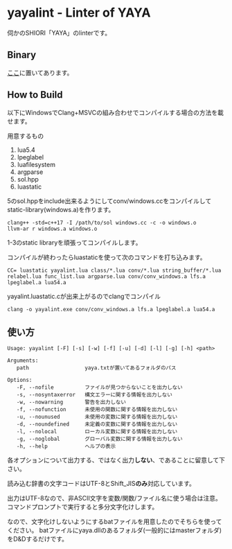 # yayalint - Linter of YAYA

伺かのSHIORI「YAYA」のlinterです。

## Binary

[ここ](https://tatakinov.github.io/yayalint/index.html)に置いてあります。

## How to Build

以下にWindowsでClang\+MSVCの組み合わせでコンパイルする場合の方法を載せます。

用意するもの

1. lua5.4
2. lpeglabel
3. luafilesystem
4. argparse
5. sol.hpp
6. luastatic

5のsol.hppをinclude出来るようにしてconv/windows.ccをコンパイルしてstatic-library(windows.a)を作ります。

```
clang++ -std=c++17 -I /path/to/sol windows.cc -c -o windows.o
llvm-ar r windows.a windows.o
```

1-3のstatic libraryを頑張ってコンパイルします。

コンパイルが終わったらluastaticを使って次のコマンドを打ち込みます。

```
CC= luastatic yayalint.lua class/*.lua conv/*.lua string_buffer/*.lua relabel.lua func_list.lua argparse.lua conv/conv_windows.a lfs.a lpeglabel.a lua54.a
```

yayalint.luastatic.cが出来上がるのでclangでコンパイル

```
clang -o yayalint.exe conv/conv_windows.a lfs.a lpeglabel.a lua54.a
```

## 使い方

```
Usage: yayalint [-F] [-s] [-w] [-f] [-u] [-d] [-l] [-g] [-h] <path>

Arguments:
   path                  yaya.txtが置いてあるフォルダのパス

Options:
   -F, --nofile          ファイルが見つからないことを出力しない
   -s, --nosyntaxerror   構文エラーに関する情報を出力しない
   -w, --nowarning       警告を出力しない
   -f, --nofunction      未使用の関数に関する情報を出力しない
   -u, --nounused        未使用の変数に関する情報を出力しない
   -d, --noundefined     未定義の変数に関する情報を出力しない
   -l, --nolocal         ローカル変数に関する情報を出力しない
   -g, --noglobal        グローバル変数に関する情報を出力しない
   -h, --help            ヘルプの表示
```

各オプションについて出力する、ではなく出力**しない**、であることに留意して下さい。

読み込む辞書の文字コードはUTF-8とShift\_JIS**のみ**対応しています。

出力はUTF-8なので、非ASCII文字を変数/関数/ファイル名に使う場合は注意。 コマンドプロンプトで実行すると多分文字化けします。

なので、文字化けしないようにするbatファイルを用意したのでそちらを使ってください。 batファイルにyaya.dllのあるフォルダ(一般的にはmasterフォルダ)をD&Dするだけです。

